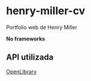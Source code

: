 # henry-miller-cv 
Portfolio web de Henry Miller

**No frameworks**

## API utilizada
[OpenLibrary](https://openlibrary.org/dev/docs/api/books)
